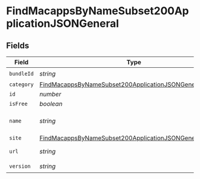 # FindMacappsByNameSubset200ApplicationJSONGeneral


## Fields

| Field                                                                                                                                           | Type                                                                                                                                            | Required                                                                                                                                        | Description                                                                                                                                     | Example                                                                                                                                         |
| ----------------------------------------------------------------------------------------------------------------------------------------------- | ----------------------------------------------------------------------------------------------------------------------------------------------- | ----------------------------------------------------------------------------------------------------------------------------------------------- | ----------------------------------------------------------------------------------------------------------------------------------------------- | ----------------------------------------------------------------------------------------------------------------------------------------------- |
| `bundleId`                                                                                                                                      | *string*                                                                                                                                        | :heavy_check_mark:                                                                                                                              | N/A                                                                                                                                             | com.barebones.textwrangler                                                                                                                      |
| `category`                                                                                                                                      | [FindMacappsByNameSubset200ApplicationJSONGeneralCategory](../../models/operations/findmacappsbynamesubset200applicationjsongeneralcategory.md) | :heavy_minus_sign:                                                                                                                              | N/A                                                                                                                                             |                                                                                                                                                 |
| `id`                                                                                                                                            | *number*                                                                                                                                        | :heavy_minus_sign:                                                                                                                              | N/A                                                                                                                                             | 1                                                                                                                                               |
| `isFree`                                                                                                                                        | *boolean*                                                                                                                                       | :heavy_minus_sign:                                                                                                                              | N/A                                                                                                                                             |                                                                                                                                                 |
| `name`                                                                                                                                          | *string*                                                                                                                                        | :heavy_check_mark:                                                                                                                              | Name of the application                                                                                                                         | TextWrangler.app                                                                                                                                |
| `site`                                                                                                                                          | [FindMacappsByNameSubset200ApplicationJSONGeneralSite](../../models/operations/findmacappsbynamesubset200applicationjsongeneralsite.md)         | :heavy_minus_sign:                                                                                                                              | N/A                                                                                                                                             |                                                                                                                                                 |
| `url`                                                                                                                                           | *string*                                                                                                                                        | :heavy_check_mark:                                                                                                                              | N/A                                                                                                                                             | https://itunes.apple.com/us/app/textwrangler/id404010395?mt=12&amp;uo=4                                                                         |
| `version`                                                                                                                                       | *string*                                                                                                                                        | :heavy_check_mark:                                                                                                                              | N/A                                                                                                                                             | 5.5.2                                                                                                                                           |